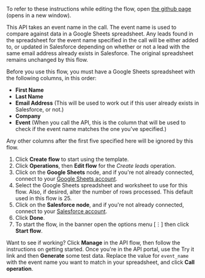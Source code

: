 To refer to these instructions while editing the flow, open [the github page](https://github.com/ot4i/app-connect-templates/blob/master/resources/markdown/API%20to%20create%20contact%20in%20Salesforce_instructions.md) (opens in a new window).

This API takes an event name in the call. The event name is used to compare against data in a Google Sheets spreadsheet. Any leads found in the spreadsheet for the event name specified in the call will be either added to, or updated in Salesforce depending on whether or not a lead with the same email address already exists in Salesforce. The original spreadsheet remains unchanged by this flow.

Before you use this flow, you must have a Google Sheets spreadsheet with the following columns, in this order:
* **First Name** 
* **Last Name**
* **Email Address** (This will be used to work out if this user already exists in Salesforce, or not.)
* **Company**
* **Event** (When you call the API, this is the column that will be used to check if the event name matches the one you've specified.)

Any other columns after the first five specified here will be ignored by this flow.

1. Click **Create flow** to start using the template.
1. Click **Operations**, then **Edit flow** for the _Create leads_ operation.
1. Click on the **Google Sheets** node, and if you're not already connected, connect to your [Google Sheets account](https://developer.ibm.com/integration/docs/app-connect/how-to-guides-for-apps/use-ibm-app-connect-google-sheets/).
1. Select the Google Sheets spreadsheet and worksheet to use for this flow. Also, if desired, alter the number of rows processed. This default used in this flow is 25.
1. Click on the **Salesforce node**, and if you're not already connected, connect to your [Salesforce account](https://developer.ibm.com/integration/docs/app-connect/how-to-guides-for-apps/use-ibm-app-connect-salesforce/).
1. Click **Done**.
1. To start the flow, in the banner open the options menu [&#8942;] then click **Start flow**.

Want to see if working? Click **Manage** in the API flow, then follow the instructions on getting started. Once you're in the API portal, use the Try it link and then **Generate** some test data. Replace the value for `event_name` with the event name you want to match in your spreadsheet, and click **Call operation**.
